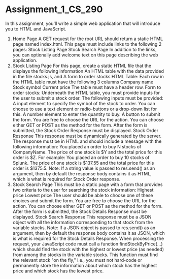 # Assignment_1_CS_290
In this assignment, you'll write a simple web application that will introduce you to HTML and JavaScript.

1. Home Page
A GET request for the root URL should return a static HTML page named index.html.
This page must include links to the following 2 pages:
Stock Listing Page
Stock Search Page
In addition to the links, you can optionally add welcome text on this page describing the web application.
2. Stock Listing Page
For this page, create a static HTML file that the displays the following information
An HTML table with the data provided in the file stocks.js, and
A form to order stocks
HTML Table:
Each row in the HTML table must have the following 3 columns
Company name
Stock symbol
Current price
The table must have a header row.
Form to order stocks:
Underneath the HTML table, you must provide inputs for the user to submit a stock order. The following inputs must be provided:
A input element to specify the symbol of the stock to order.
You can choose to use a text element or radio-buttons or a drop-down list for this.
A number element to enter the quantity to buy.
A button to submit the form.
You are free to choose the URL for the action.
You can choose either GET or POST as the method for the form.
After the form is submitted, the Stock Order Response must be displayed.
Stock Order Response
This response must be dynamically generated by the server.
The response must be in HTML and should include a message with the following information:
You placed an order to buy N stocks of CompanyName. The price of one stock is $Y and the total price for this order is $Z.
For example:
You placed an order to buy 10 stocks of Splunk. The price of one stock is $137.55 and the total price for this order is $1375.5.
Note: If a string value is passed to res.send() as an argument, then by default the response body contains it as HTML, which is what is required for Stock Order response.
3. Stock Search Page
This must be a static page with a form that provides two criteria to the user for searching the stock information:
Highest price
Lowest price
The user should be able to choose one of these choices and submit the form.
You are free to choose the URL for the action.
You can choose either GET or POST as the method for the form.
After the form is submitted, the Stock Details Response must be displayed.
Stock Search Response
This response must be a JSON object with all the information corresponding to that stock from the variable stocks.
Note: If a JSON object is passed to res.send() as an argument, then by default the response body contains it as JSON, which is what is required for the Stock Details Response.
When processing the request, your JavaScript code must call a function findStockByPrice(...) which should find the stock with the highest or lowest price (as needed) from among the stocks in the variable stocks.
This function must find the relevant stock "on the fly," i.e., you must not hard-code or permanently store the information about which stock has the highest price and which stock has the lowest price.
